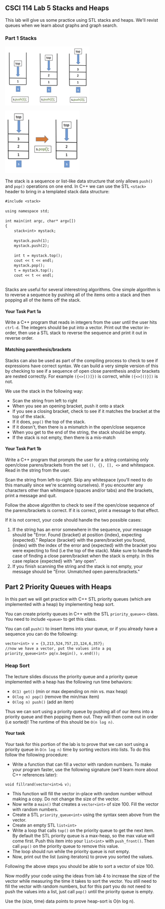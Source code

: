 ## CSCI 114 Lab 5 Stacks and Heaps

This lab will give us some practice using STL stacks and heaps. We'll revist queues when we learn about graphs and graph search.

### Part 1 Stacks

![](stack1.png)

![](stack2.png)

The stack is a sequence or list-like data structure that only allows `push()` and `pop()` operations on one end. In C++ we can use the STL `<stack>` header to bring in a templated stack data structure:

```
#include <stack>

using namespace std;

int main(int argc, char* argv[])
{
    stack<int> mystack;
    
    mystack.push(1);
    mystack.push(2);
    
    int t = mystack.top();
    cout << t << endl;
    mystack.pop();
    t = mystack.top();
    cout << t << endl;
    
```
Stacks are useful for several interestring algorithms. One simple algorithm is to reverse a sequence by pushing all of the items onto a stack and then popping all of the items off the stack.

#### Your Task Part 1a

Write a C++ program that reads in integers from the user until the user hits `ctrl-d`. The integers should be put into a vector. Print out the vector in-order, then use a STL stack to reverse the sequence and print it out in reverse order.

#### Matching parenthesis/brackets

Stacks can also be used as part of the compiling process to check to see if expressions have correct syntax. We can build a very simple version of this by checking to see if a sequence of open close parenthesis and/or brackets are nested correctly. For example `({<>[()]})` is correct, while `({<>[()}])` is not.

We use the stack in the following way:

* Scan the string from left to right
* When you see an opening bracket, push it onto a stack
* If you see a closing bracket, check to see if it matches the bracket at the top of the stack.
* If it does, `pop()` the top of the stack.
* If it doesn't, then there is a mismatch in the open/close sequence
* When you get to the end of the string, the stack should be empty.
* If the stack is not empty, then there is a mis-match

#### Your Task Part 1b

Write a C++ program that prompts the user for a string containing only open/close parens/brackets from the set `(), {}, [], <>` and whitespace. Read in the string from the user.

Scan the string from left-to-right. Skip any whitespace (you'll need to do this manually since we're scanning ourselves). If you encounter any characters other than whitespace (spaces and/or tabs) and the brackets, print a message and quit.

Follow the above algorithm to check to see if the open/close sequence of the parens/brackets is correct. If it is correct, print a message to that effect.

If it is not correct, your code should handle the two possible cases:

1. If the string has an error somewhere in the sequence, your message should be "Error. Found {bracket} at position {index}, expecting {expected}." Replace {bracket} with the paren/bracket you found, {index} with the index of the error and {expected} with the bracket you were expecting to find (i.e the top of the stack). Make sure to handle the case of finding a close paren/bracket when the stack is empty. In this case replace {expected} with "any open".
2. If you finish scanning the string and the stack is not empty, your message should be "Error. Unmatched open parens/brackets."

## Part 2 Priority Queues with Heaps

In this part we will get practice with C++ STL priority queues (which are implemented with a heap) by implementing heap sort.

You can create priority queues in C++ with the STL `priority_queue<>` class. You need to include `<queue>` to get this class.

You can call `push()` to insert items into your queue, or if you already have a sequence you can do the following:

```
vector<int> v = {3,213,524,757,23,124,6,357};
//now we have a vector, put the values into a pq
priority_queue<int> pq(v.begin(), v.end());
```

### Heap Sort

The lecture slides discuss the priority queue and a priority queue implemented with a heap has the following run time behaviors:

* `O(1) get()` (min or max depending on min vs. max heap)
* `O(log n) pop()` (remove the min/max item)
* `O(log n) push()` (add an item)

Thus we can sort using a priority queue by pushing all of our items into a priority queue and then popping them out. They will then come out in order (i.e sorted)! The runtime of this should be `O(n log n)`.

#### Your task

Your task for this portion of the lab is to prove that we can sort using a priority queue in `O(n log n)` time by sorting vectors into lists. To do this follow the following procedure:

* Write a function that can fill a vector with random numbers. To make your program faster, use the following signature (we'll learn more about C++ references later):

```
void fillrand(vector<int>& v);
```
* This function will fill the vector in-place with random number without making a copy. Do not change the size of the vector.
* Now write a `main()` that creates a `vector<int>` of size 100. Fill the vector with random numbers.
* Create a STL `priority_queue<int>` using the syntax seen above from the vector.
* Create an empty STL `list<int>`
* Write a loop that calls `top()` on the priority queue to get the next item. By default the STL priority queue is a max-heap, so the max value will come first. Push this item into your `list<int>` with `push_front()`. Then call `pop()` on the priority queue to remove this value.
* The loop should run while the priority queue is not empty.
* Now, print out the list (using iterators) to prove you sorted the values.

Following the above steps you should be able to sort a vector of size 100.

Now modify your code using the ideas from lab 4 to increase the size of the vector while measuring the time it takes to sort the vector. You still need to fill the vector with random numbers, but for this part you do not need to push the values into a list, just call `pop()` until the priority queue is empty.

Use the (size, time) data points to prove heap-sort is O(n log n).

